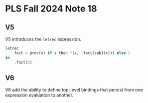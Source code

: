 # PLS Fall 2024 Note 18

## V5

V5 introduces the `letrec` expression.

```python
letrec
    fact = proc(x) if x then *(x, .fact(sub1(x))) else 1
in
    .fact(5)
```

## V6

V6 add the ability to define top-level bindings that persist from one
expression evaluation to another.
